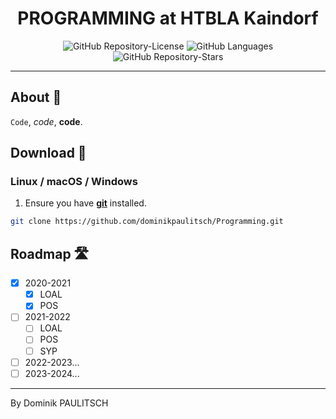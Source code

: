 <h1 align="center">PROGRAMMING at HTBLA Kaindorf</h1>
<p align="center">
  <img alt="GitHub Repository-License" src="https://img.shields.io/github/license/dominikpaulitsch/Programming_HTBLA-Kaindorf?style=for-the-badge">
  <img alt="GitHub Languages" src="https://img.shields.io/github/languages/top/dominikpaulitsch/Programming_HTBLA-Kaindorf?style=for-the-badge">
  <img alt="GitHub Repository-Stars" src="https://img.shields.io/github/stars/dominikpaulitsch/Programming_HTBLA-Kaindorf?style=for-the-badge&color=cecece">
</p>

---

## About 💭

`Code`, *code*, **code**.

## Download 🔨

### Linux / macOS / Windows

1. Ensure you have [**git**](https://git-scm.com/downloads) installed.

```bash
git clone https://github.com/dominikpaulitsch/Programming.git
```

## Roadmap 🛣️

- [x] 2020-2021
  - [x] LOAL
  - [x] POS
- [ ] 2021-2022
  - [ ] LOAL
  - [ ] POS
  - [ ] SYP
- [ ] 2022-2023...
- [ ] 2023-2024...

---

By Dominik PAULITSCH
